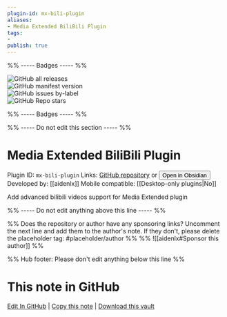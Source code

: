```yaml
---
plugin-id: mx-bili-plugin
aliases:
- Media Extended BiliBili Plugin
tags: 
- 
publish: true
---
```


%% ----- Badges ----- %%

![GitHub all releases](https://img.shields.io/github/downloads/aidenlx/mx-bili-plugin/total?color=573E7A&logo=github&style=for-the-badge)   
![GitHub manifest version](https://img.shields.io/github/manifest-json/v/aidenlx/mx-bili-plugin?color=573E7A&logo=github&style=for-the-badge)   
![GitHub issues by-label](https://img.shields.io/github/issues/aidenlx/mx-bili-plugin/help%20wanted?color=573E7A&logo=github&style=for-the-badge)   
![GitHub Repo stars](https://img.shields.io/github/stars/aidenlx/mx-bili-plugin?color=573E7A&logo=github&style=for-the-badge)

%% ----- Badges ----- %%

%% ----- Do not edit this section ----- %%

# Media Extended BiliBili Plugin

Plugin ID: `mx-bili-plugin`
Links: [GitHub repository](https://github.com/aidenlx/mx-bili-plugin) or [<button id=HH>Open in Obsidian</button>](obsidian://goto-plugin?id=mx-bili-plugin)
Developed by: [[aidenlx]]
Mobile compatible: [[Desktop-only plugins|No]]

Add advanced bilibili videos support for Media Extended plugin

%% ----- Do not edit anything above this line ----- %% 

%% Does the repository or author have any sponsoring links? Uncomment the next line and add them to the author's note. If they don't, please delete the placeholder tag: #placeholder/author %%
%% ![[aidenlx#Sponsor this author]] %%

%% Hub footer: Please don't edit anything below this line %%

# This note in GitHub

<span class="git-footer">[Edit In GitHub](https://github.dev/obsidian-community/obsidian-hub/blob/main/02%20-%20Community%20Expansions/02.05%20All%20Community%20Expansions/Plugins/mx-bili-plugin.md "git-hub-edit-note") | [Copy this note](https://raw.githubusercontent.com/obsidian-community/obsidian-hub/main/02%20-%20Community%20Expansions/02.05%20All%20Community%20Expansions/Plugins/mx-bili-plugin.md "git-hub-copy-note") | [Download this vault](https://github.com/obsidian-community/obsidian-hub/archive/refs/heads/main.zip "git-hub-download-vault") </span>

